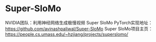 # Super-SloMo
NVIDIA团队：利用神经网络生成极慢视频
Super SloMo PyTorch实现地址：https://github.com/avinashpaliwal/Super-SloMo
Super SloMo项目主页：https://people.cs.umass.edu/~hzjiang/projects/superslomo/


